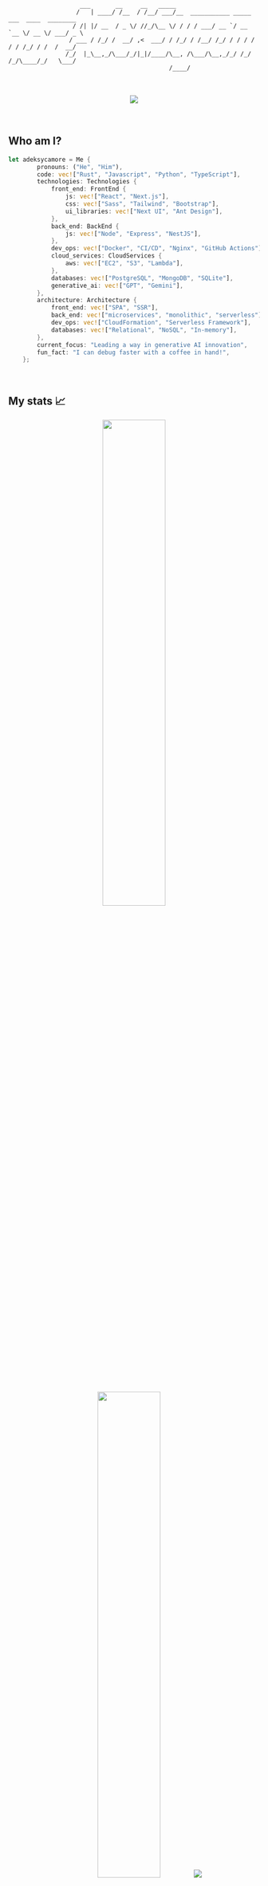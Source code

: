 ```
                    ___       __     __   _____                                          
                   /   | ____/ /__  / /__/ ___/__  ___________ _____ ___  ____  ________ 
                  / /| |/ __  / _ \/ //_/\__ \/ / / / ___/ __ `/ __ `__ \/ __ \/ ___/ _ \
                 / ___ / /_/ /  __/ ,<  ___/ / /_/ / /__/ /_/ / / / / / / /_/ / /  /  __/
                /_/  |_\__,_/\___/_/|_|/____/\__, /\___/\__,_/_/ /_/ /_/\____/_/   \___/ 
                                             /____/                                       
```
</br>
</br>
  <div align="center">
    <img src="https://readme-typing-svg.herokuapp.com/?lines=Hello,+There!+👋;This+is+Adrian;Nice+to+meet+you!&center=true&size=30&color=1F6FEB">
  </div>
</br>
</br>

## Who am I? 
``` rust
let adeksycamore = Me {
        pronouns: ("He", "Him"),
        code: vec!["Rust", "Javascript", "Python", "TypeScript"],
        technologies: Technologies {
            front_end: FrontEnd {
                js: vec!["React", "Next.js"],
                css: vec!["Sass", "Tailwind", "Bootstrap"],
                ui_libraries: vec!["Next UI", "Ant Design"],
            },
            back_end: BackEnd {
                js: vec!["Node", "Express", "NestJS"],
            },
            dev_ops: vec!["Docker", "CI/CD", "Nginx", "GitHub Actions"],
            cloud_services: CloudServices {
                aws: vec!["EC2", "S3", "Lambda"],
            },
            databases: vec!["PostgreSQL", "MongoDB", "SQLite"],
            generative_ai: vec!["GPT", "Gemini"],
        },
        architecture: Architecture {
            front_end: vec!["SPA", "SSR"],
            back_end: vec!["microservices", "monolithic", "serverless"],
            dev_ops: vec!["CloudFormation", "Serverless Framework"],
            databases: vec!["Relational", "NoSQL", "In-memory"],
        },
        current_focus: "Leading a way in generative AI innovation",
        fun_fact: "I can debug faster with a coffee in hand!",
    };
```

</br>

## My stats 📈
<p align="center">
  <img height="50%" width="auto" src ="https://github-readme-stats.vercel.app/api?username=adeksycamore&show_icons=true&count_private=true&theme=github-dark-blue&hide_border=true&hide=issues,contribs&bg_color=00000000">
  <img height="50%" width="auto" src ="https://github-readme-stats.vercel.app/api/top-langs/?username=adeksycamore&layout=compact&hide_border=true&theme=github-dark-blue&bg_color=00000000&langs_count=6&hide=jupyter%20notebook,tex,css,php&exclude_repo=Pacman-AI">
  <img src ="https://github-readme-streak-stats.herokuapp.com?user=adeksycamore&theme=github-dark-blue&hide_border=true&background=FFFFFF00">
  <br>
  <br>
</p>

<details>
<summary><b>Github trophy</b></summary>
</br>

[![trophy](https://github-profile-trophy.vercel.app/?username=adeksycamore&theme=oldie&row=1&column=7)](https://github.com/ryo-ma/github-profile-trophy)
</details>